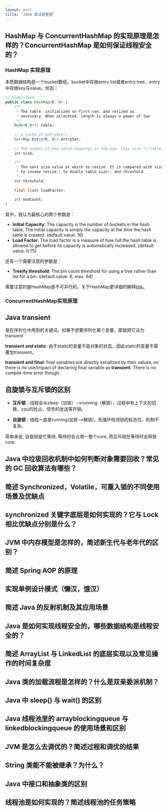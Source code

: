 ```yaml
---
layout: post
title: "JAVA 面试题整理"
---
```


## HashMap 与 ConcurrentHashMap 的实现原理是怎样的？ConcurrentHashMap 是如何保证线程安全的？

### HashMap 实现原理

本质数据结构是一个bucket数组，bucket中存放entry list或者entry tree，entry中存放key与value。状态：

```java
// Simplified
public class HashMap<K, V> {
    /**
     * The table, initialized on first use, and resized as
     * necessary. When allocated, length is always a power of two.
     */
    Node<K,V>[] table;
    
    // a cache of entrySet()
    Set<Map.Entry<K, V>> entrySet;
    
    // The number of key-value mappings in the map. this.size != table.size().
    int size;
    
    /**
     * The next size value at which to resize. It is compared with size,
     * to invoke resize() to double table.size() and threshold.
     */
    int threshold;
    
    final float loadFactor;
    
    int modCount;
}
```

其中，我认为最核心的两个参数是：

- **Initial Capacity**: The capacity is the number of buckets in the hash table,
The initial capacity is simply the capacity at the time the hash table is
created. (default value: 16)
- **Load Factor**: The load factor is a measure of how full the hash table is
allowed to get before its capacity is automatically increased. (default value: 0.75)

还有一个需要注意的参数是：

- **Treeify threshold**: The bin count threshold for using a tree rather than list for a bin. (default value: 8, max: 64)

需要注意的是HashMap是不可并行的。关于HashMap更详细的解释[link](https://yikun.github.io/2015/04/01/Java-HashMap%E5%B7%A5%E4%BD%9C%E5%8E%9F%E7%90%86%E5%8F%8A%E5%AE%9E%E7%8E%B0/)。

### ConcurrentHashMap实现原理





## Java transient

是在序列化中用到的关键词，如果不想要序列化某个变量，那就把它设为transient

**transient and static**: 由于static的变量不是对象的状态，因此static的变量不需要加transient。

**transient and final**: final variables are directly serialized by their values, so there is no use/impact of declaring final variable as **transient**. There is no compile-time error though.

## 自旋锁与互斥锁的区别

- **互斥锁**：线程会从sleep（加锁）——>running（解锁），过程中有上下文的切换，cpu的抢占，信号的发送等开销。

- **自旋锁**：线程一直是running(加锁——>解锁)，死循环检测锁的标志位，机制不复杂。

简单来说, 自旋锁是忙等待, 等待时会占用一整个core, 而互斥锁在等待时会释放core.

## Java 中垃圾回收机制中如何判断对象需要回收？常见的 GC 回收算法有哪些？

## 简述 Synchronized，Volatile，可重入锁的不同使用场景及优缺点

## synchronized 关键字底层是如何实现的？它与 Lock 相比优缺点分别是什么？

## JVM 中内存模型是怎样的，简述新生代与老年代的区别？

## 简述 Spring AOP 的原理

## 实现单例设计模式（懒汉，饿汉）

## 简述 Java 的反射机制及其应用场景

## Java 是如何实现线程安全的，哪些数据结构是线程安全的？

## 简述 ArrayList 与 LinkedList 的底层实现以及常见操作的时间复杂度

## Java 类的加载流程是怎样的？什么是双亲委派机制？

## Java 中 sleep() 与 wait() 的区别

## Java 线程池里的 arrayblockingqueue 与 linkedblockingqueue 的使用场景和区别

## JVM 是怎么去调优的？简述过程和调优的结果

## String 类能不能被继承？为什么？

## Java 中接口和抽象类的区别

## 线程池是如何实现的？简述线程池的任务策略
